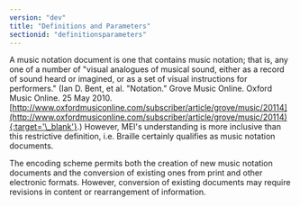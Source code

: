 ```yaml
---
version: "dev"
title: "Definitions and Parameters"
sectionid: "definitionsparameters"
---
```


A music notation document is one that contains music notation; that is, any one of a number of "visual analogues of musical sound, either as a record of sound heard or imagined, or as a set of visual instructions for performers." (Ian D. Bent, et al. "Notation." Grove Music Online. Oxford Music Online. 25 May 2010. [http://www.oxfordmusiconline.com/subscriber/article/grove/music/20114](http://www.oxfordmusiconline.com/subscriber/article/grove/music/20114){:target='\_blank'}.) However, MEI's understanding is more inclusive than this restrictive definition, i.e. Braille certainly qualifies as music notation documents. 

The encoding scheme permits both the creation of new music notation documents and the conversion of existing ones from print and other electronic formats. However, conversion of existing documents may require revisions in content or rearrangement of information.


